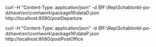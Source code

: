 curl -H "Content-Type: application/json" -d @F:\Rep\Schablonbl-po-dzhave\src\com\work\package16\dataD.json http://localhost:8080/postDeparture

curl -H "Content-Type: application/json" -d @F:\Rep\Schablonbl-po-dzhave\src\com\work\package16\dataP.json http://localhost:8080/postPostOffice
